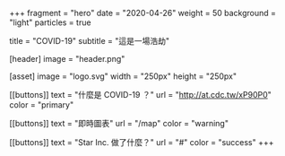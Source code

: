 +++
fragment = "hero"
date = "2020-04-26"
weight = 50
background = "light"
particles = true

title = "COVID-19"
subtitle = "這是一場浩劫"

[header]
  image = "header.png"

[asset]
  image = "logo.svg"
  width = "250px"
  height = "250px"

[[buttons]]
  text = "什麼是 COVID-19 ？"
  url = "http://at.cdc.tw/xP90P0"
  color = "primary"

[[buttons]]
  text = "即時圖表"
  url = "/map"
  color = "warning"

[[buttons]]
  text = "Star Inc. 做了什麼？"
  url = "#"
  color = "success"
+++
